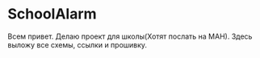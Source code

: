 # SchoolAlarm
Всем привет. Делаю проект для школы(Хотят послать на МАН). Здесь выложу все схемы, ссылки и прошивку.
